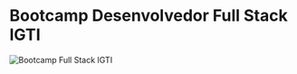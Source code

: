 # Bootcamp Desenvolvedor Full Stack IGTI

<a align="center">![Bootcamp Full Stack IGTI](https://user-images.githubusercontent.com/40521982/82719174-af5ad780-9c7e-11ea-80d1-daf55a2d1bf6.png)</a>
